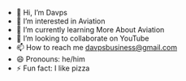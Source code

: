 - 👋 Hi, I’m Davps
- 👀 I’m interested in Aviation
- 🌱 I’m currently learning More About Aviation
- 💞️ I’m looking to collaborate on YouTube
- 📫 How to reach me davpsbusiness@gmail.com
- 😄 Pronouns: he/him
- ⚡ Fun fact: I like pizza

